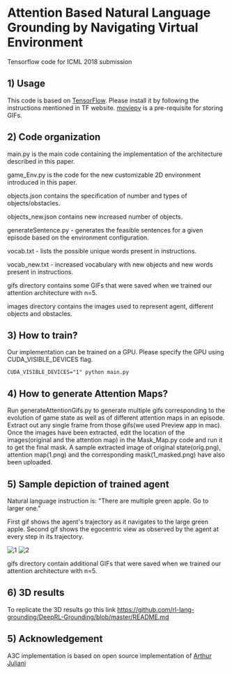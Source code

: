 # Attention Based Natural Language Grounding by Navigating Virtual Environment
Tensorflow code for ICML 2018 submission 
## 1) Usage
This code is based on [TensorFlow](https://www.tensorflow.org/). Please install it by following the instructions mentioned in TF website. [moviepy](https://pypi.python.org/pypi/moviepy) is a pre-requisite for storing GIFs.

## 2) Code organization
main.py is the main code containing the implementation of the architecture described in this paper. 

game_Env.py is the code for the new customizable 2D environment introduced in this paper. 

objects.json contains the specification of number and types of objects/obstacles. 

objects_new.json contains new increased number of objects. 

generateSentence.py - generates the feasible sentences for a given episode based on the environment configuration. 

vocab.txt - lists the possible unique words present in instructions. 

vocab_new.txt - increased vocabulary with new objects and new words present in instructions.

gifs directory contains some GIFs that were saved when we trained our attention architecture with n=5.

images directory contains the images used to represent agent, different objects and obstacles.

## 3) How to train?
Our implementation can be trained on a GPU. Please specify the GPU using CUDA_VISIBLE_DEVICES flag.
```
CUDA_VISIBLE_DEVICES="1" python main.py 
```
## 4) How to generate Attention Maps?
Run generateAttentionGifs.py to generate multiple gifs corresponding to the evolution of game state as well as of different attention maps in an episode. Extract out any single frame from those gifs(we used Preview app in mac). Once the images have been extracted, edit the location of the images(original and the attention map) in the Mask_Map.py code and run it to get the final mask. A sample extracted image of original state(orig.png), attention map(1.png) and the corresponding mask(1_masked.png) have also been uploaded.  

## 5) Sample depiction of trained agent
Natural language instruction is: "There are multiple green apple. Go to larger one."

First gif shows the agent's trajectory as it navigates to the large green apple. 
Second gif shows the egocentric view as observed by the agent at every step in its trajectory. 

![1](https://github.com/rl-lang-grounding/rl-lang-ground/raw/master/gifs/There_are_multiple_green_Apple_Go_to_larger_oneimage_13.gif)
![2](https://github.com/rl-lang-grounding/rl-lang-ground/raw/master/gifs/There_are_multiple_green_Apple_Go_to_larger_oneimage_13_ego.gif)

gifs directory contain additional GIFs that were saved when we trained our attention architecture with n=5.

## 6) 3D results 

To replicate the 3D results go this link https://github.com/rl-lang-grounding/DeepRL-Grounding/blob/master/README.md 

## 5) Acknowledgement
A3C implementation is based on open source implementation of [Arthur Juliani](https://github.com/awjuliani/DeepRL-Agents)


